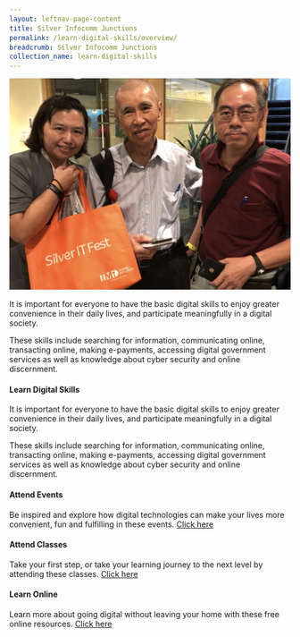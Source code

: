 ```yaml
---
layout: leftnav-page-content
title: Silver Infocomm Junctions
permalink: /learn-digital-skills/overview/
breadcrumb: Silver Infocomm Junctions
collection_name: learn-digital-skills
---
```

![overview](/images/learn-digital-skills/learn-digital-skills-overview.jpeg)

It is important for everyone to have the basic digital skills to enjoy greater convenience in their daily lives, and participate meaningfully in a digital society. 

These skills include searching for information, communicating online, transacting online, making e-payments, accessing digital government services as well as knowledge about cyber security and online discernment. <br>

#### **Learn Digital Skills**<br>

It is important for everyone to have the basic digital skills to enjoy greater convenience in their daily lives, and participate meaningfully in a digital society. <br>

These skills include searching for information, communicating online, transacting online, making e-payments, accessing digital government services as well as knowledge about cyber security and online discernment. <br>

#### Attend Events<br>

Be inspired and explore how digital technologies can make your lives more convenient, fun and fulfilling in these events. [Click here](/be-informed/events/)<br>

#### Attend Classes<br>

Take your first step, or take your learning journey to the next level by attending these classes. [Click here](/learn-digital-skills/attend-classes/overview/)<br>

#### Learn Online<br>

Learn more about going digital without leaving your home with these free online resources. [Click here](/learn-digital-skills/learn-online/overview/)



